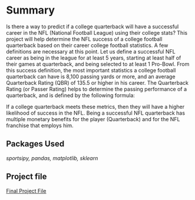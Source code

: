 # Summary

Is there a way to predict if a college quarterback will have a successful career in the NFL (National Football League) using their college stats?
This project will help determine the NFL success of a college football quarterback based on their career college football statistics.  A few definitions are necessary at this point. Let us define a successful NFL career as being in the league for at least 5 years, starting at least half of their games at quarterback, and being selected to at least 1 Pro-Bowl.  From this success definition, the most important statistics a college football quarterback can have is 8,100 passing yards or more, and an average Quarterback Rating (QBR) of 135.5 or higher in his career.  The Quarterback Rating (or Passer Rating) helps to determine the passing performance of a quarterback, and is defined by the following formula:  
  
If a college quarterback meets these metrics, then they will have a higher likelihood of success in the NFL.  Being a successful NFL quarterback has multiple monetary benefits for the player (Quarterback) and for the NFL franchise that employs him.  

## Packages Used

_sportsipy, pandas, matplotlib, sklearn_

## Project file

[Final Project File](https://github.com/ramsey-king/DSC-630-Predictive-Analytics/blob/master/Final%20Project/King_Ramsey_Term_Project_DSC_630_from_csv_files.ipynb)
